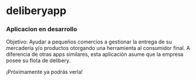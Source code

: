 # deliberyapp

### Aplicacion en desarrollo ###

Objetivo: Ayudar a pequeños comercios a gestionar la entrega de su mercadería y/o productos otorgando una herramienta al consumidor final.
A diferencia de otras apps similares, esta aplicación asume que la empresa posee su flota de delibery.

¡Próximamente ya podrás verla!
